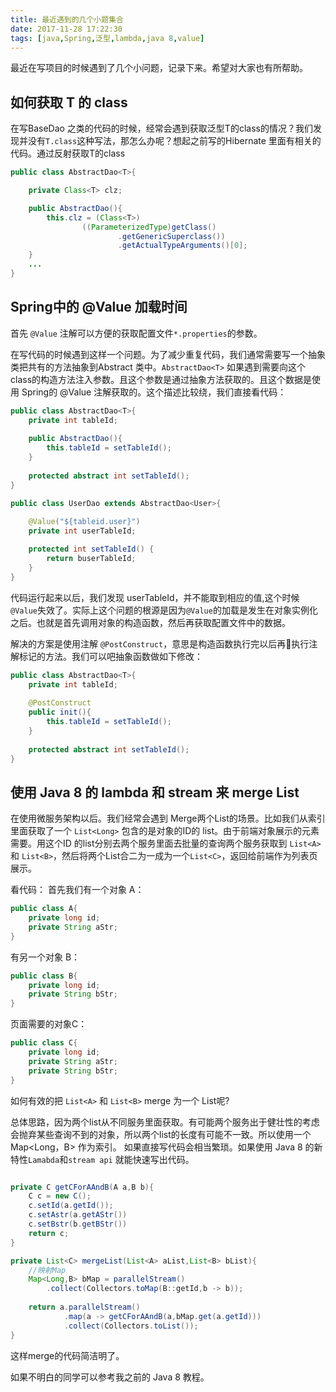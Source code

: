 ```yaml
---
title: 最近遇到的几个小题集合
date: 2017-11-28 17:22:30
tags: [java,Spring,泛型,lambda,java 8,value]
---
```


最近在写项目的时候遇到了几个小问题，记录下来。希望对大家也有所帮助。

<!--more-->

## 如何获取 T 的 class

在写BaseDao 之类的代码的时候，经常会遇到获取泛型T的class的情况？我们发现并没有`T.class`这种写法，那怎么办呢？想起之前写的Hibernate 里面有相关的代码。通过反射获取T的class

```java
public class AbstractDao<T>{

    private Class<T> clz;

    public AbstractDao(){
        this.clz = (Class<T>)
                ((ParameterizedType)getClass()
                        .getGenericSuperclass())
                        .getActualTypeArguments()[0];
    }
    ...
}
```

## Spring中的 @Value 加载时间

首先 `@Value` 注解可以方便的获取配置文件`*.properties`的参数。

在写代码的时候遇到这样一个问题。为了减少重复代码，我们通常需要写一个抽象类把共有的方法抽象到Abstract 类中。`AbstractDao<T>` 如果遇到需要向这个class的构造方法注入参数。且这个参数是通过抽象方法获取的。且这个数据是使用 Spring的 @Value 注解获取的。这个描述比较绕，我们直接看代码：

```java
public class AbstractDao<T>{
    private int tableId;
    
    public AbstractDao(){
        this.tableId = setTableId();
    }
    
    protected abstract int setTableId();
}
```

```java
public class UserDao extends AbstractDao<User>{
    
    @Value("${tableid.user}")
    private int userTableId;

    protected int setTableId() {
        return buserTableId;
    }
}
```

代码运行起来以后，我们发现 userTableId，并不能取到相应的值,这个时候`@Value`失效了。实际上这个问题的根源是因为`@Value`的加载是发生在对象实例化之后。也就是首先调用对象的构造函数，然后再获取配置文件中的数据。

解决的方案是使用注解 `@PostConstruct`，意思是构造函数执行完以后再执行注解标记的方法。我们可以吧抽象函数做如下修改：

```java
public class AbstractDao<T>{
    private int tableId;
    
    @PostConstruct
    public init(){
        this.tableId = setTableId();
    }
    
    protected abstract int setTableId();
}
```

## 使用 Java 8 的 lambda 和 stream 来 merge List

在使用微服务架构以后。我们经常会遇到 Merge两个List的场景。比如我们从索引里面获取了一个 `List<Long>` 包含的是对象的ID的 list。由于前端对象展示的元素需要。用这个ID 的list分别去两个服务里面去批量的查询两个服务获取到 `List<A>` 和 `List<B>`，然后将两个List合二为一成为一个`List<C>`，返回给前端作为列表页展示。

看代码：
首先我们有一个对象 A：

```java
public class A{
    private long id;
    private String aStr;
}
```

有另一个对象 B：

```java
public class B{
    private long id;
    private String bStr;
}
```

页面需要的对象C：

```java
public class C{
    private long id;
    private String aStr;
    private String bStr;
}
```

如何有效的把 `List<A>` 和 `List<B>` merge 为一个 List<C>呢? 

总体思路，因为两个list从不同服务里面获取。有可能两个服务出于健壮性的考虑会抛弃某些查询不到的对象，所以两个list的长度有可能不一致。所以使用一个Map<Long，B> 作为索引。
如果直接写代码会相当繁琐。如果使用 Java 8 的新特性`Lamabda`和`stream api` 就能快速写出代码。

```java

private C getCForAAndB(A a,B b){
    C c = new C();
    c.setId(a.getId());
    c.setAstr(a.getAStr())
    c.setBstr(b.getBStr())
    return c; 
}

private List<C> mergeList(List<A> aList,List<B> bList){
    //映射Map
    Map<Long,B> bMap = parallelStream()
        .collect(Collectors.toMap(B::getId,b -> b));
        
    return a.parallelStream()
            .map(a -> getCForAAndB(a,bMap.get(a.getId)))
            .collect(Collectors.toList());
}

```

这样merge的代码简洁明了。

如果不明白的同学可以参考我之前的 Java 8 教程。



